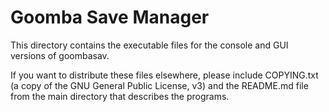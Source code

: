 Goomba Save Manager
===================

This directory contains the executable files for the console and GUI versions of goombasav.

If you want to distribute these files elsewhere, please include COPYING.txt (a copy of the GNU General Public License, v3) and the README.md file from the main directory that describes the programs.
